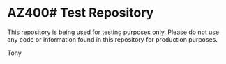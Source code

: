 # AZ400# Test Repository

This repository is being used for testing purposes only. Please do not use any code or information found in this repository for production purposes.

Tony
